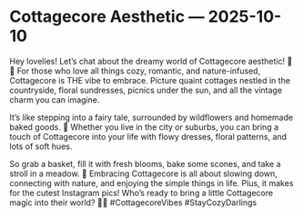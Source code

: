 # Cottagecore Aesthetic — 2025-10-10

Hey lovelies! Let’s chat about the dreamy world of Cottagecore aesthetic! 🌼🌿 For those who love all things cozy, romantic, and nature-infused, Cottagecore is THE vibe to embrace. Picture quaint cottages nestled in the countryside, floral sundresses, picnics under the sun, and all the vintage charm you can imagine.

It’s like stepping into a fairy tale, surrounded by wildflowers and homemade baked goods. 🍪 Whether you live in the city or suburbs, you can bring a touch of Cottagecore into your life with flowy dresses, floral patterns, and lots of soft hues.

So grab a basket, fill it with fresh blooms, bake some scones, and take a stroll in a meadow. 🌷 Embracing Cottagecore is all about slowing down, connecting with nature, and enjoying the simple things in life. Plus, it makes for the cutest Instagram pics! Who’s ready to bring a little Cottagecore magic into their world? 🌸✨ #CottagecoreVibes #StayCozyDarlings
